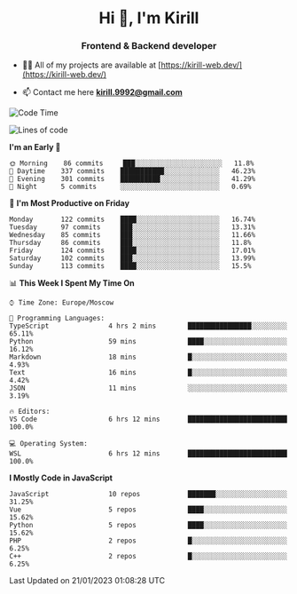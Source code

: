 <h1 align="center">Hi 👋, I'm Kirill</h1>
<h3 align="center">Frontend & Backend developer</h3>

- 👨‍💻 All of my projects are available at [https://kirill-web.dev/](https://kirill-web.dev/)

- 📫 Contact me here **kirill.9992@gmail.com**











<!--START_SECTION:waka-->
![Code Time](http://img.shields.io/badge/Code%20Time-1%2C247%20hrs%2014%20mins-blue)

![Lines of code](https://img.shields.io/badge/From%20Hello%20World%20I%27ve%20Written-532%20Thousand%20lines%20of%20code-blue)

**I'm an Early 🐤** 

```text
🌞 Morning    86 commits     ███░░░░░░░░░░░░░░░░░░░░░░   11.8% 
🌆 Daytime    337 commits    ███████████░░░░░░░░░░░░░░   46.23% 
🌃 Evening    301 commits    ██████████░░░░░░░░░░░░░░░   41.29% 
🌙 Night      5 commits      ░░░░░░░░░░░░░░░░░░░░░░░░░   0.69%

```
📅 **I'm Most Productive on Friday** 

```text
Monday       122 commits    ████░░░░░░░░░░░░░░░░░░░░░   16.74% 
Tuesday      97 commits     ███░░░░░░░░░░░░░░░░░░░░░░   13.31% 
Wednesday    85 commits     ███░░░░░░░░░░░░░░░░░░░░░░   11.66% 
Thursday     86 commits     ███░░░░░░░░░░░░░░░░░░░░░░   11.8% 
Friday       124 commits    ████░░░░░░░░░░░░░░░░░░░░░   17.01% 
Saturday     102 commits    ███░░░░░░░░░░░░░░░░░░░░░░   13.99% 
Sunday       113 commits    ████░░░░░░░░░░░░░░░░░░░░░   15.5%

```


📊 **This Week I Spent My Time On** 

```text
⌚︎ Time Zone: Europe/Moscow

💬 Programming Languages: 
TypeScript               4 hrs 2 mins        ████████████████░░░░░░░░░   65.11% 
Python                   59 mins             ████░░░░░░░░░░░░░░░░░░░░░   16.12% 
Markdown                 18 mins             █░░░░░░░░░░░░░░░░░░░░░░░░   4.93% 
Text                     16 mins             █░░░░░░░░░░░░░░░░░░░░░░░░   4.42% 
JSON                     11 mins             ░░░░░░░░░░░░░░░░░░░░░░░░░   3.19%

🔥 Editors: 
VS Code                  6 hrs 12 mins       █████████████████████████   100.0%

💻 Operating System: 
WSL                      6 hrs 12 mins       █████████████████████████   100.0%

```

**I Mostly Code in JavaScript** 

```text
JavaScript               10 repos            ███████░░░░░░░░░░░░░░░░░░   31.25% 
Vue                      5 repos             ████░░░░░░░░░░░░░░░░░░░░░   15.62% 
Python                   5 repos             ████░░░░░░░░░░░░░░░░░░░░░   15.62% 
PHP                      2 repos             █░░░░░░░░░░░░░░░░░░░░░░░░   6.25% 
C++                      2 repos             █░░░░░░░░░░░░░░░░░░░░░░░░   6.25%

```



 Last Updated on 21/01/2023 01:08:28 UTC
<!--END_SECTION:waka-->
